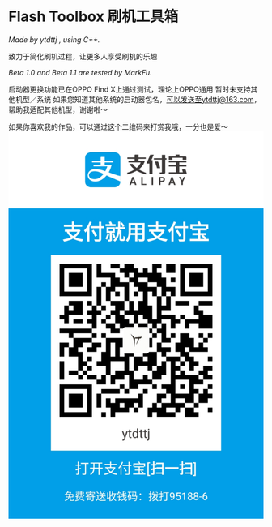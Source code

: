 # Flash Toolbox 刷机工具箱

*Made by ytdttj , using C++.*

致力于简化刷机过程，让更多人享受刷机的乐趣

*Beta 1.0 and Beta 1.1 are tested by MarkFu.*

启动器更换功能已在OPPO Find X上通过测试，理论上OPPO通用
暂时未支持其他机型／系统
如果您知道其他系统的启动器包名，可以发送至ytdttj@163.com，帮助我适配其他机型，谢谢啦～

如果你喜欢我的作品，可以通过这个二维码来打赏我哦，一分也是爱～
![Alipay](https://github.com/ytdttj/Flash-Toolbox/blob/master/1533155180207.jpg)
